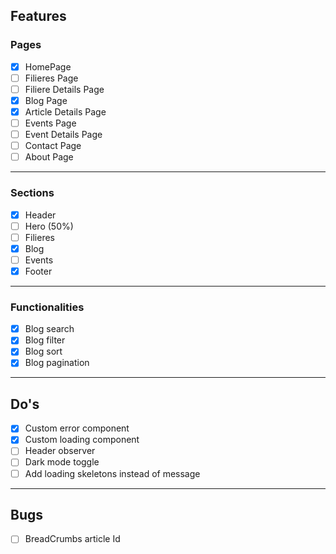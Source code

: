 ## **Features**

### Pages
- [x] HomePage
- [ ] Filieres Page
- [ ] Filiere Details Page 
- [x] Blog Page
- [x] Article Details Page 
- [ ] Events Page
- [ ] Event Details Page 
- [ ] Contact Page
- [ ] About Page

---
### Sections
- [x] Header
- [ ] Hero (50%)
- [ ] Filieres 
- [x] Blog 
- [ ] Events 
- [x] Footer

---
### Functionalities
- [x] Blog search
- [x] Blog filter
- [x] Blog sort
- [x] Blog pagination

---

## **Do's**

- [x] Custom error component
- [x] Custom loading component
- [ ] Header observer
- [ ] Dark mode toggle
- [ ] Add loading skeletons instead of message
---

## **Bugs**

- [ ] BreadCrumbs article Id

